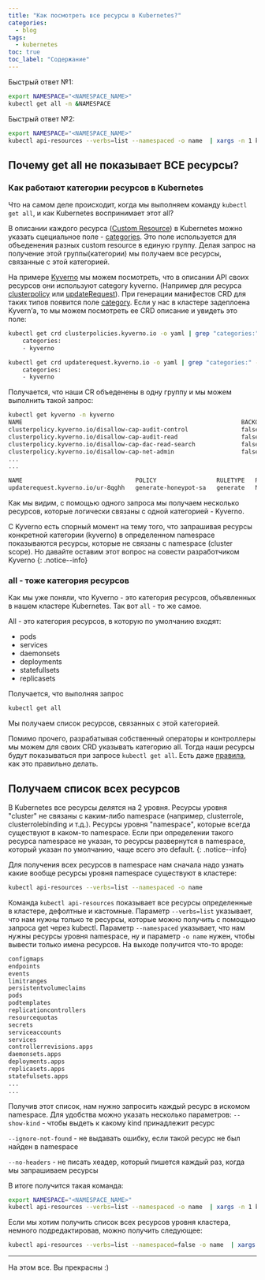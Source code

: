 ```yaml
---
title: "Как посмотреть все ресурсы в Kubernetes?"
categories:
  - blog
tags:
  - kubernetes
toc: true
toc_label: "Содержание"
---
```


Быстрый ответ №1:

```bash
export NAMESPACE="<NAMESPACE_NAME>"
kubectl get all -n &NAMESPACE
```

Быстрый ответ №2:
```bash
export NAMESPACE="<NAMESPACE_NAME>"
kubectl api-resources --verbs=list --namespaced -o name  | xargs -n 1 kubectl get --show-kind --ignore-not-found --no-headers -n $NAMESPACE
```

## Почему get all не показывает ВСЕ ресурсы?

### Как работают категории ресурсов в Kubernetes

Что на самом деле происходит, когда мы выполняем команду `kubectl get all`, и как Kubernetes воспринимает этот all?

В описании каждого ресурса ([Custom Resource](https://kubernetes.io/docs/concepts/extend-kubernetes/api-extension/custom-resources/)) в Kubernetes можно указать сцециальное поле - [categories](https://kubernetes.io/docs/reference/generated/kubernetes-api/v1.19/#customresourcedefinition-v1-apiextensions-k8s-io). Это поле используется для объеденения разных custom resource в единую группу. Делая запрос на получение этой группы(категории) мы получаем все ресурсы, связанные с этой категорией.

На примере [Kyverno](https://kyverno.io) мы можем посмотреть, что в описании API своих ресурсов они используют category kyverno. (Например для ресурса [clusterpolicy](https://github.com/kyverno/kyverno/blob/v1.8.5/api/kyverno/v1/clusterpolicy_types.go#L16) или [updateRequest](https://github.com/kyverno/kyverno/blob/v1.8.5/api/kyverno/v1beta1/updaterequest_types.go#L54)). При генерации манифестов CRD для таких типов появится поле [category](https://github.com/kyverno/kyverno/blob/v1.8.5/config/crds/kyverno.io_clusterpolicies.yaml#L12).
Если у нас в кластере задеплоена Kyvern’а, то мы можем посмотреть ее CRD описание и увидеть это поле:

```bash
kubectl get crd clusterpolicies.kyverno.io -o yaml | grep "categories:" -A1
    categories:
    - kyverno

kubectl get crd updaterequest.kyverno.io -o yaml | grep "categories:" -A1
    categories:
    - kyverno
```

Получается, что наши CR объеденены в одну группу и мы можем выполнить такой запрос:

```bash
kubectl get kyverno -n kyverno
NAME                                                              BACKGROUND   VALIDATE ACTION   READY
clusterpolicy.kyverno.io/disallow-cap-audit-control               false        enforce           true
clusterpolicy.kyverno.io/disallow-cap-audit-read                  false        enforce           true
clusterpolicy.kyverno.io/disallow-cap-dac-read-search             false        enforce           true
clusterpolicy.kyverno.io/disallow-cap-net-admin                   false        enforce           true
...
...

NAME                                POLICY                 RULETYPE   RESOURCEKIND   RESOURCENAME           RESOURCENAMESPACE   STATUS      AGE
updaterequest.kyverno.io/ur-8qghh   generate-honeypot-sa   generate   Namespace      kubernetes-dashboard                       Completed   19d
```

Как мы видим, с помощью одного запроса мы получаем несколько ресурсов, которые логически связаны с одной категорией - Kyverno.

С Kyverno есть спорный момент на тему того, что запрашивая ресурсы конкретной категории (kyverno) в определенном namespace показываются ресурсы, которые не связаны с namespace (cluster scope).
Но давайте оставим этот вопрос на совести разработчиком Kyverno
{: .notice--info}

### all - тоже категория ресурсов

Как мы уже поняли, что Kyverno - это категория ресурсов, объявленных в нашем кластере Kubernetes. Так вот `all` - то же самое.

All - это категория ресурсов, в которую по умолчанию входят:

- pods
- services
- daemonsets
- deployments
- statefullsets
- replicasets

Получается, что выполняя запрос

```bash
kubectl get all
```

Мы получаем список ресурсов, связанных с этой категорией.

Помимо прочего, разрабатывая собственный операторы и контроллеры мы можем для своих CRD указывать категорию all. Тогда наши ресурсы будут показываться при запросе `kubectl get all`. Есть даже [правила](https://github.com/kubernetes/community/blob/master/contributors/devel/sig-cli/kubectl-conventions.md#rules-for-extending-special-resource-alias---all), как это правильно делать.


## Получаем список всех ресурсов

В Kubernetes все ресурсы делятся на 2 уровня. 
Ресурсы уровня "cluster" не связаны с каким-либо namespace (например, clusterrole, clusterrolebinding и т.д.). 
Ресурсы уровня "namespace", которые всегда существуют в каком-то namespace. Если при определении такого ресурса namespace не указан, то ресурсы развернутся в namespace, который указан по умолчанию, чаще всего это default.
{: .notice--info}

Для получения всех ресурсов в namespace нам сначала надо узнать какие вообще ресурсы уровня namespace существуют в кластере:

```bash
kubectl api-resources --verbs=list --namespaced -o name 
```

Команда `kubectl api-resources` показывает все ресурсы определенные в кластере, дефолтные и кастомные. Параметр `--verbs=list` указывает, что нам нужны только те ресурсы, которые можно получить с помощью запроса get через kubectl. Параметр `--namespaced` указывает, что нам нужны ресурсы уровня namespace, ну и параметр `-o name` нужен, чтобы вывести только имена ресурсов. На выходе получится что-то вроде:

```bash
configmaps
endpoints
events
limitranges
persistentvolumeclaims
pods
podtemplates
replicationcontrollers
resourcequotas
secrets
serviceaccounts
services
controllerrevisions.apps
daemonsets.apps
deployments.apps
replicasets.apps
statefulsets.apps
...
...
```

Получив этот список, нам нужно запросить каждый ресурс в искомом namespace. Для удобства можно указать несколько параметров:
`--show-kind` - чтобы выдеть к какому kind принадлежит ресурс 

`--ignore-not-found` - не выдавать ошибку, если такой ресурс не был найден в namespace

`--no-headers` - не писать хеадер, который пишется каждый раз, когда мы запрашиваем ресурсы

В итоге получится такая команда:

```bash
export NAMESPACE="<NAMESPACE_NAME>"
kubectl api-resources --verbs=list --namespaced -o name  | xargs -n 1 kubectl get --show-kind --ignore-not-found --no-headers -n $NAMESPACE
```

Если мы хотим получить список всех ресурсов уровня кластера, немного подредактировав, можно получить следующее:

```bash
kubectl api-resources --verbs=list --namespaced=false -o name  | xargs -n 1 kubectl get --show-kind --ignore-not-found --no-headers
```

---

На этом все. Вы прекрасны :)
